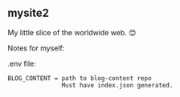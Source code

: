 ## mysite2

My little slice of the worldwide web. 😊

Notes for myself:

.env file:

    BLOG_CONTENT = path to blog-content repo
                   Must have index.json generated.
